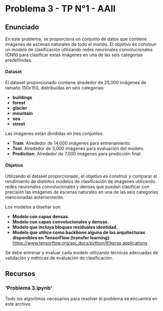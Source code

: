 # Problema 3 - TP N°1 - AAII

## **Enunciado**
En este problema, se proporciona un conjunto de datos que contiene imágenes de escenas naturales de todo el mundo. El objetivo es construir un modelo de clasificación utilizando redes neuronales convolucionales (CNN) para clasificar estas imágenes en una de las seis categorías predefinidas.

#### Dataset
El dataset proporcionado contiene alrededor de 25,000 imágenes de tamaño 150x150, distribuidas en seis categorías:
* **buildings**
* **forest**
* **glacier**
* **mountain**
* **sea**
* **street**

Las imágenes están divididas en tres conjuntos:
* **Train**: Alrededor de 14,000 imágenes para entrenamiento.
* **Test**: Alrededor de 3,000 imágenes para evaluación del modelo.
* **Prediction**: Alrededor de 7,000 imágenes para predicción final.

#### Objetivo
Utilizando el dataset proporcionado, el objetivo es construir y comparar el rendimiento de distintos modelos de clasificación de imágenes utilizando redes neuronales convolucionales y densas que puedan clasificar con precisión las imágenes de escenas naturales en una de las seis categorías mencionadas anteriormente.

Los modelos a diseñar son:
* **Modelo con capas densas.**
* **Modelo con capas convolucionales y densas.**
* **Modelo que incluya bloques residuales identidad.**
* **Modelo que utilice como backbone alguna de las arquitecturas disponibles en TensorFlow (transfer learning)**: [https://www.tensorflow.org/api_docs/python/tf/keras applications](https://www.tensorflow.org/api_docs/python/tf/keras/applications). 

Se debe entrenar y evaluar cada modelo utilizando técnicas adecuadas de validación y métricas de evaluación de clasificación.

## **Recursos**
### 'Problema 3.ipynb'
Todo los algoritmos necesarios para resolver el problema se encuentra en este archivo.